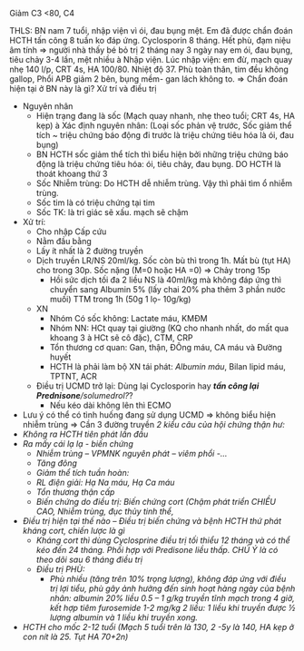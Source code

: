 Giảm C3 <80, C4 

THLS: BN nam 7 tuổi, nhập viện vì ói, đau bụng mệt. Em đã được chẩn đoán HCTH tấn công 8 tuần ko đáp ứng. Cyclosporin 8 tháng. Hết phù, đạm niệu âm tính => người nhà thấy bé bỏ trị 2 tháng nay
3 ngày nay em ói, đau bụng, tiêu chảy 3-4 lần, mệt nhiều à Nhập viện. Lúc nhập viện: em đừ, mạch quay nhẹ 140 l/p, CRT 4s, HA 100/80. Nhiệt độ 37. Phù toàn thân, tim đều không gallop, Phổi APB giảm 2 bên, bụng mềm- gan lách không to.
=> Chẩn đoán hiện tại ở BN này là gì? Xử trí và điều trị
- Nguyên nhân
	- Hiện trạng đang là sốc (Mạch quay nhanh, nhẹ theo tuổi; CRT 4s, HA kẹp) à Xác định nguyên nhân: (Loại sốc phản vệ trước, Sốc giảm thể tích ~ triệu chứng báo động đi trước là triệu chứng tiêu hóa là ói, đau bụng)
	- BN HCTH sốc giảm thể tích thì biểu hiện bởi những triệu chứng báo động là triệu chứng tiêu hóa: ói, tiêu chảy, đau bụng. DO HCTH là thoát khoang thứ 3
	- Sốc Nhiễm trùng: Do HCTH dễ nhiễm trùng. Vậy thì phải tìm ổ nhiễm trùng.
	- Sốc tim là có triệu chứng tại tim
	- Sốc TK: là tri giác sẽ xấu. mạch sẽ chậm
- Xử trí:
	- Cho nhập Cấp cứu
	- Nằm đầu bằng
	- Lấy ít nhất là 2 đường truyền
	- Dịch truyền LR/NS 20ml/kg. Sốc còn bù thì trong 1h. Mất bù (tụt HA) cho trong 30p. Sốc nặng (M=0 hoặc HA =0) => Chảy trong 15p
		- Hồi sức dịch tối đa 2 liều NS là 40ml/kg mà không đáp ứng thì chuyển sang Albumin 5% (lấy chai 20% pha thêm 3 phần nước muối) TTM trong 1h (50g 1 lọ- 10g/kg)
	- XN
		- Nhóm Có sốc không: Lactate máu, KMĐM
		- Nhóm NN: HCt quay tại giường (KQ cho nhanh nhất, do mất qua khoang 3 à HCt sẽ cô đặc), CTM, CRP
		- Tổn thương cơ quan: Gan, thận, ĐÔng máu, CA máu và Đường huyết
		- HCTH là phải làm bộ XN tái phát: _Albumin máu_, Bilan lipid máu, TPTNT, ACR
	- Điều trị UCMD trở lại: Dùng lại Cyclosporin hay **_tấn công lại Prednisone_**_/solumedrol?_?
		- Nếu kéo dài không lên thì ECMO
- Lưu ý có thể có tình huống đang sử dụng UCMD => không biểu hiện nhiễm trùng => Cần 3 đường truyền
_2 kiểu câu của hội chứng thận hư:_
- _Không ra HCTH tiên phát lần đầu_
- _Ra mấy cái lạ lạ - biến chứng_
	- _Nhiễm trùng – VPMNK nguyên phát – viêm phổi -…_
	- _Tăng đông_
	- _Giảm thể tích tuần hoàn:_
	- _RL điện giải: Hạ Na máu, Hạ Ca máu_
	- _Tổn thương thận cấp_
	- _Biến chứng do điều trị: Biến chứng cort (Chậm phát triển CHIỀU CAO, Nhiễm trùng, đục thủy tinh thể,_
- _Điều trị hiện tại thế nào – Điều trị biến chứng và bệnh HCTH thứ phát kháng cort, chiến lược là gì_
	- _Kháng cort thì dùng Cyclosprine điều trị tối thiểu 12 tháng và có thể kéo đến 24 tháng. Phối hợp với Predisone liều thấp. CHÚ Ý là có theo dõi sau 6 tháng điều trị_
	- _Điều trị PHÙ:_
		- _Phù nhiều (tăng trên 10% trọng lượng), không đáp ứng với điều trị lợi tiểu, phù gây ảnh hưởng đến sinh hoạt hàng ngày của bệnh nhân: albumin 20% liều 0.5 – 1 g/kg truyền tĩnh mạch trong 4 giờ, kết hợp tiêm furosemide 1-2 mg/kg 2 liều: 1 liều khi truyền được ½ lượng albumin và 1 liều khi truyền xong._
- _HCTH cho mốc 2-12 tuổi (Mạch 5 tuổi trên là 130, 2 -5y là 140, HA kẹp ở con nít là 25. Tụt HA 70+2n)_